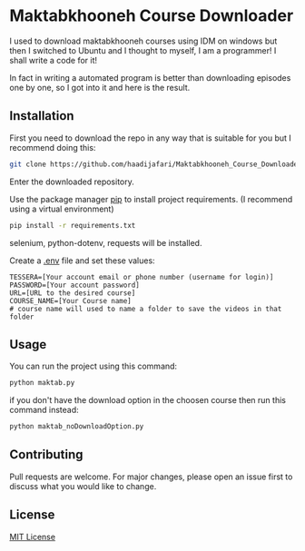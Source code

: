 # Maktabkhooneh Course Downloader

I used to download maktabkhooneh courses using IDM on windows but then I switched to Ubuntu and I thought to myself, I am a programmer! I shall write a code for it!

In fact in writing a automated program is better than downloading episodes one by one, so I got into it and here is the result.

## Installation
First you need to download the repo in any way that is suitable for you but I recommend doing this:

```bash
git clone https://github.com/haadijafari/Maktabkhooneh_Course_Downloader.git
```
Enter the downloaded repository.

Use the package manager [pip](https://pip.pypa.io/en/stable/) to install project requirements.
(I recommend using a virtual environment)

```bash
pip install -r requirements.txt
```
selenium,
python-dotenv,
requests
will be installed.

Create a [.env](https://pip.pypa.io/en/stable/) file and set these values:

```text
TESSERA=[Your account email or phone number (username for login)]
PASSWORD=[Your account password]
URL=[URL to the desired course]
COURSE_NAME=[Your Course name]
# course name will used to name a folder to save the videos in that folder

```

## Usage
You can run the project using this command:

```bash
python maktab.py
```
if you don't have the download option in the choosen course then run this command instead:
```bash
python maktab_noDownloadOption.py
```

## Contributing

Pull requests are welcome. For major changes, please open an issue first
to discuss what you would like to change.


## License

[MIT License](https://choosealicense.com/licenses/mit/)

